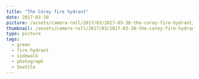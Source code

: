 ```yaml
---
title: "The Corey fire hydrant"
date: 2017-03-30
picture: /assets/camera-roll/2017/03/2017-03-30-the-corey-fire-hydrant/20170330_160338563_iOS.jpg
thumbnail: /assets/camera-roll/2017/03/2017-03-30-the-corey-fire-hydrant/20170330_160338563_iOS-thumbnail.jpg
type: picture
tags:
  - green
  - fire hydrant
  - sidewalk
  - photograph
  - Seattle
---
```

